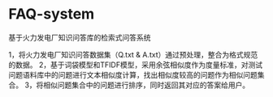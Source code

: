 # FAQ-system

基于火力发电厂知识问答库的检索式问答系统

1，将火力发电厂知识问答数据集（Q.txt & A.txt）通过预处理，整合为格式规范的数据。
2，基于词袋模型和TFIDF模型，采用余弦相似度作为度量标准，对测试问题语料库中的问题进行文本相似度计算，找出相似度较高的问题作为相似问题集合。
3，将相似问题集合中的问题进行排序，同时返回其对应的答案给用户。
